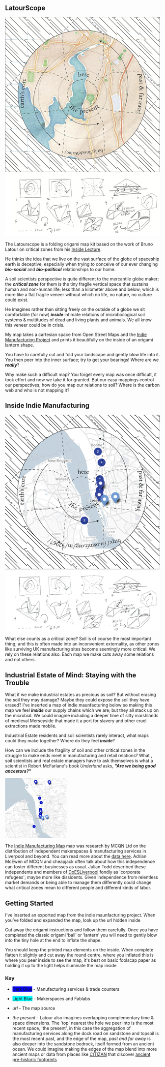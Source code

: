 
## LatourScope

<img src="https://github.com/cheapjack/LatourScope/blob/master/images/LandingOnLancaster.png" width="600">

The Latourscope is a folding origami map kit based on the work of Bruno Latour on critical zones from his [Inside Lecture](https://www.youtube.com/watch?v=gzPROcd1MuE).

He thinks the idea that we live on the vast surface of the globe of spaceship earth is deceptive, especially when trying to conceive of our ever changing ***bio-social*** and ***bio-political*** relationships to our home.

A soil scientists perspective is quite different to the mercantile globe maker; the ***critical zone*** for them is the tiny fragile vertical space that sustains human and non-human life; less than a kilometer above and below; which is more like a flat fragile veneer without which no life, no nature, no culture could exist.  

He imagines rather than sitting freely on the outside of a globe we sit comfortable (for now) ***inside*** intimate relations of microbiological soil systems & multitudes of dead and living plants and animals. We all know this veneer could be in crisis.

My map takes a cartesian space from Open Street Maps and the [Indie Manufacturing Project](http://indie.mcqn.com) and prints it beautifully on the inside of an origami lantern shape.

You have to carefully cut and fold your landscape and gently blow life into it. You then peer into the inner surface; try to get your bearings! Where are we ***really***?

Why make such a difficult map? You forget every map was once difficult, it took effort and now we take it for granted. But our easy mappings control our perspectives; how do you map our relations to soil? Where is the carbon web and who is not mapping it?



## Inside Indie Manufacturing

<img src="https://github.com/cheapjack/LatourScope/blob/master/images/LandingOnDoESMap.png" width="600">


What else counts as a critical zone? Soil is of course the most important thing; and this is often made into an inconvenient externality, as other zones like surviving UK manufacturing sites become seemingly more critical. We rely on these relations also. Each map we make cuts away some relations and not others.

## Industrial Estate of Mind: Staying with the Trouble

What if we make industrial estates as precious as soil? But without erasing the soil they may damage? Maybe they could expose the soil they have erased? I've inserted a map of indie maunfacturing below so making this map we feel ***inside*** our supply chains which we are; but they all stack up on the microbial. We could imagine including a deeper time of silty marshlands of medieval Merseyside that made it a port for slavery and other cruel extractions made mobile.

Industrial Estate residents and soil scientists rarely interact, what maps could they make together? Where do they feel ***inside***?

How can we include the fragility of soil and other critical zones in the struggle to make ends meet in manufacturing and retail relations? What , soil scientists and real estate managers have to ask themselves is what a scientist in Robert McFarlane's book *Underland* asks, ***"Are we being good ancestors?"***

<img src="images/indiemanufacturemerseymap.png" width="200">

The [Indie Manufacturing Map](https://indie.mcqn.com/map/) map was research by MCQN Ltd on the distribution of independent makerspaces & manufacturing services in Liverpool and beyond. You can read more about the [data here](https://indie.mcqn.com/blog/2016/04/14/contributing-indie-manufacturing-data-to-open-street-map.html). Adrian McEwen of MCQN and cheapjack often talk about how this independence can foster different businesses as usual. Julian Todd described these independents and members of [DoESLiverpool](http://doesliverpool.com) fondly as 'corporate refugees'; maybe more like dissidents. Given independence from relentless market demands or being able to manage them differently could change what critical zones mean to different people and different kinds of labor.

## Getting Started

I've inserted an exported map from the indie maunfacturing project. When you’ve folded and expanded the map, look up the url hidden inside 

Cut away the origami instructions and follow them carefully. Once you have completed the classic origami ‘ball’ or ‘lantern’ you will need to gently blow into the tiny hole at the end to inflate the shape. 

You should keep the printed map elements on the inside. When complete flatten it slightly and cut away the round centre, where you inflated this is where you peer inside to see the map, it's best on basic foolscap paper as holding it up to the light helps illuminate the map inside

### Key

 * <span style="background-color: blue">Dark Blue</span> - Manufacturing services & trade counters

 * <span style="background-color: cyan">Light Blue</span> - Makerspaces and Fablabs

 * *url* - The map source

 * *the present* - Latour also imagines overlapping complementary time & space dimensions. The 'top' nearest the hole we peer into is the most recent space, 'the present', in this case the aggregation of manufacturing services along the dock road on sandstone and topsoil is the most recent past, and the edge of the map, *past and far away* is also deeper into the sandstone bedrock, itself formed from an ancient ocean. We could imagine making the edges of the map blend into more ancient maps or data from places like [CITIZAN](https://citizan.org.uk/interactive-coastal-map/#zoom=1&lat=7000000.42789&lon=-449143.99347&layers=B00000FT) that discover [ancient pre-historic footprints](https://citizan.org.uk/blog/2016/Jan/28/prehistoric-footprints-first-lifeboat-station/)
